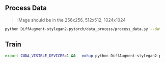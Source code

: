 
## Process Data
> IMage should be in the 256x256, 512x512, 1024x1024
```bash
python DiffAugment-stylegan2-pytorch/data_process/process_data.py --data_dir data/dummy_data/ --output_dir data/processed_dummy_data
```
## Train

```bash
export CUDA_VISIBLE_DEVICES=1 &&   nohup python DiffAugment-stylegan2-pytorch/train.py --outdir checkpoints --data data/deposition_data_processed/  > $(date +%m%d)"style_gan_train".log 2>&1 &
```